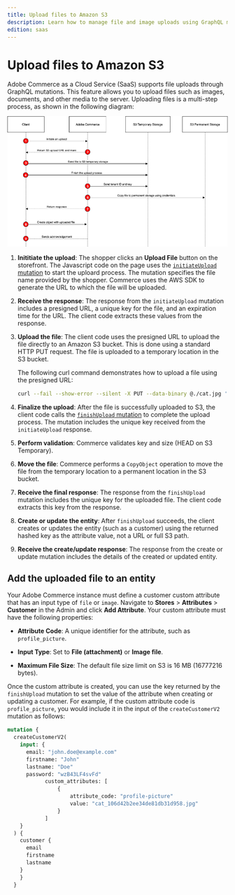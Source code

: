 ```yaml
---
title: Upload files to Amazon S3
description: Learn how to manage file and image uploads using GraphQL mutations.
edition: saas
---
```


# Upload files to Amazon S3

Adobe Commerce as a Cloud Service (SaaS) supports file uploads through GraphQL mutations. This feature allows you to upload files such as images, documents, and other media to the server. Uploading files is a multi-step process, as shown in the following diagram:

![Upload files](../../../_images/upload-file.png)

1. **Inititiate the upload**: The shopper clicks an **Upload File** button on the storefront. The Javascript code on the page uses the [`initiateUpload` mutation](./mutations/initiate-upload.md) to start the uploard process. The mutation specifies the file name provided by the shopper. Commerce uses the AWS SDK to generate the URL to which the file will be uploaded.

1. **Receive the response**: The response from the `initiateUpload` mutation includes a presigned URL, a unique key for the file, and an expiration time for the URL. The client code extracts these values from the response.

1. **Upload the file**: The client code uses the presigned URL to upload the file directly to an Amazon S3 bucket. This is done using a standard HTTP PUT request. The file is uploaded to a temporary location in the S3 bucket.

   The following curl command demonstrates how to upload a file using the presigned URL:

   ```bash
   curl --fail --show-error --silent -X PUT --data-binary @./cat.jpg 'https://s3.amazonaws.com/na1-qa-ccsaas-instance-presigned/<tenant>/cat_106d42b2ee34de81db31d958.jpg?X-Amz-Content-Sha256=UNSIGNED-PAYLOAD&X-Amz-Security-Token=...&X-Amz-Algorithm=AWS4-HMAC-SHA256&X-Amz-Credential=...&X-Amz-Date=...&X-Amz-SignedHeaders=host&X-Amz-Expires=...&X-Amz-Signature=...'
   ```

1. **Finalize the upload**: After the file is successfully uploaded to S3, the client code calls the [`finishUpload` mutation](./mutations/finish-upload.md) to complete the upload process. The mutation includes the unique key received from the `initiateUpload` response.

1. **Perform validation**: Commerce validates key and size (HEAD on S3 Temporary).

1. **Move the file**: Commerce performs a `CopyObject` operation to move the file from the temporary location to a permanent location in the S3 bucket.

1. **Receive the final response**: The response from the `finishUpload` mutation includes the unique key for the uploaded file. The client code extracts this key from the response.

1. **Create or update the entity**: After `finishUpload` succeeds, the client creates or updates the entity (such as a customer) using the returned hashed key as the attribute value, not a URL or full S3 path.

1. **Receive the create/update response**: The response from the create or update mutation includes the details of the created or updated entity.

## Add the uploaded file to an entity

Your Adobe Commerce instance must define a customer custom attribute that has an input type of `file` or `image`. Navigate to **Stores** > **Attributes** > **Customer** in the Admin and click **Add Attribute**. Your custom attribute must have the following properties:

* **Attribute Code**: A unique identifier for the attribute, such as `profile_picture`.

* **Input Type**: Set to **File (attachment)** or **Image file**.

* **Maximum File Size**: The default file size limit on S3 is 16 MB (16777216 bytes).

Once the custom attribute is created, you can use the key returned by the `finishUpload` mutation to set the value of the attribute when creating or updating a customer. For example, if the custom attribute code is `profile_picture`, you would include it in the input of the `createCustomerV2` mutation as follows:

```graphql
mutation {
  createCustomerV2(
    input: {
      email: "john.doe@example.com"
      firstname: "John"
      lastname: "Doe"
      password: "wzB43LF4svFd"
            custom_attributes: [
                {
                    attribute_code: "profile-picture"
                    value: "cat_106d42b2ee34de81db31d958.jpg"
                }
            ]
    }
  ) {
    customer {
      email
      firstname
      lastname
    }
    }
  }
```
